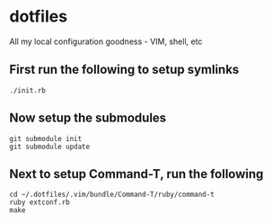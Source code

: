 dotfiles
========

All my local configuration goodness - VIM, shell, etc

## First run the following to setup symlinks

```
./init.rb
```

## Now setup the submodules
```
git submodule init
git submodule update
```

## Next to setup Command-T, run the following
```
cd ~/.dotfiles/.vim/bundle/Command-T/ruby/command-t
ruby extconf.rb
make
```



